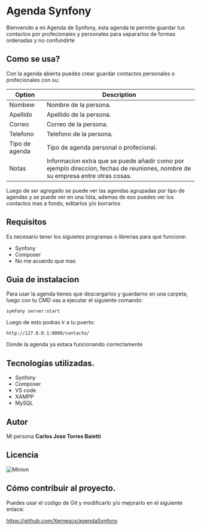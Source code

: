 # Agenda Synfony

Bienvenido a mi Agenda de Synfony, esta agenda te permite guardar tus contactos por profecionales y personales para separarlos de formas ordenadas y no confundirte


## Como se usa?

Con la agenda abierta puedes crear guardar contactos personales o profecionales con su:

| Option | Description |
| ------ | ----------- |
| Nombew  | Nombre de la persona. |
| Apellido | Apellido de la persona. |
| Correo   | Correo de la persona. |
| Telefono   |Telefono de la persona. |
| Tipo de agenda   |Tipo de agenda personal o profecional.|
| Notas   |Informacion extra que se puede añadir como por ejemplo direccion, fechas de reuniones, nombre de su empresa entre otras cosas. |

Luego de ser agregado se puede ver las agendas agrupadas por tipo de agendas y se puede ver en una lista, ademas de eso puedes ver los contactos mas a fondo, editarlos y/o borrarlos

## Requisitos

Es necesario tener los siguietes programas o librerias para que funcione:

* Synfony
* Composer
* No me acuerdo que mas



## Guia de instalacion

Para usar la agenda tienes que descargarlos y guardarno en una carpeta, luego con tu CMD vas a ejecutar el siguiente comando: 

    symfony server:start
   
Luego de esto podras ir a tu puerto:

	http://127.0.0.1:8000/contacto/
    
Donde la agenda ya estara funcionando correctamente

## Tecnologías utilizadas.

* Synfony
* Composer
* VS code
* XAMPP
* MySQL

## Autor
Mi persona **Carlos Jose Torres Baietti**

## Licencia

![Minion](https://tic100tifiko.files.wordpress.com/2018/10/cc-zero-badge.png?w=500)


## Cómo contribuir al proyecto.

Puedes usar el codigo de Git y modificarlo y/o mejorarlo en el siguiente enlace:

https://github.com/Xernescx/agendaSynfony


 
